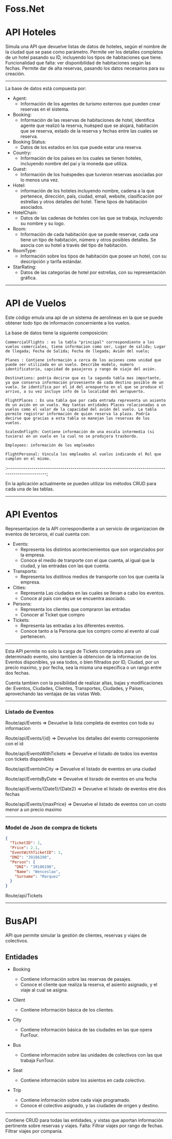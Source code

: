 # Foss.Net

# API Hoteles

Simula una API que devuelve listas de datos de hoteles, según el nombre de la ciudad que se pase como parámetro.
Permite ver los detalles completos de un hotel pasando su ID, incluyendo los tipos de habitaciones que tiene.
Funcionalidad que falta: ver disponibilidad de habitaciones según las fechas.
Permite dar de alta reservas, pasando los datos necesarios para su creación.

------

La base de datos está compuesta por:

- Agent:
  - Información de los agentes de turismo externos que pueden crear reservas en el sistema.
- Booking:
  - Información de las reservas de habitaciones de hotel, identifica agente que realizó la reserva,
    huésped que se alojará, habitación que se reserva, estado de la reserva y fechas entre las cuales se reserva.
- Booking Status:
  - Datos de los estados en los que puede estar una reserva.
- Country: 
  - Información de los países en los cuales se tienen hoteles, incluyendo nombre del paí y la moneda que utiliza.
- Guest: 
  - Información de los huéspedes que tuvieron reservas asociadas por lo menos una vez.
- Hotel: 
  - información de los hoteles incluyendo nombre, cadena a la que pertenece, dirección, país, 
    ciudad, email, website, clasificación por estrellas y otros detalles del hotel. Tiene tipos de habitación asociados. 
- HotelChain:
  - Datos de las cadenas de hoteles con las que se trabaja, incluyendo su nombre y su logo.
- Room:
  - Información de cada habitación que se puede reservar, cada una tiene un tipo de habitación, número y otros posibles
    detalles. Se asocia con su hotel a través del tipo de habitación.
- RoomType:
  - Información sobre los tipos de habitación que posee un hotel, con su descripción y tarifa estándar.
- StarRating:
  - Datos de las categorías de hotel por estrellas, con su representación gráfica.

------

# API de Vuelos

Este código emula una api de un sistema de aerolineas en la que se puede obtener todo tipo de informacón concerniente a los vuelos.

La base de datos tiene la siguiente composición:

    CommercialFlights : es la tabla "principal" correspondiente a los vuelos comerciales, tiene informacion como ser, Lugar de salida; Lugar de llegada; Fecha de Salida; Fecha de llegada; Avión del vuelo;
    
    Planes : Contiene información a cerca de los aviones como unidad que puede ser utilizada en un vuelo. Describe modelo, numero identificatorio, capcidad de pasajeros y rango de viaje del avión.
    
    Destinations: podría decirse que es la sagunda tabla mas importante, ya que conserva información proveniente de cada destino posible de un vuelo. Se identifica por el id del areopuerto en el que se produce el arrivo, a su vez incluye info de la localidad del aeropuerto.
    
    FlightPlaces : Es una tabla que por cada entrada representa un asiento de un avión en un vuelo. Hay tantas entidades Places relacionadas a un vuelos como el valor de la capacidad del avión del vuelo. La tabla permite registrar información de quien reserva la plaza. Podría decirse que gracias a esta tabla se manejan las reservas de los vuelos.
    
    ScalesOnFligth: Contiene información de una escala intermedia (si tuviera) en un vuelo en la cual no se produjera trasbordo.
    
    Employees: información de los empleados
    
    FlightPersonal: Vincula los empleados al vuelos indicando el Rol que cumplen en el mismo.

:-------------------------------------------------------------------------------------------------;

En la aplicación actualmente se pueden utilizar los métodos CRUD para cada una de las tablas.

---

# API Eventos

Representacion de la API correspondiente a un servicio de organizacion de eventos de terceros, el cual cuenta con:

- Events:
  - Representa los distintos aconteciemientos que son organziados por la empresa.
  - Conoce el medio de tranporte con el que cuenta, al igual que la ciudad, y las entradas con las que cuenta.
- Transports:
  - Representa los distitnos medios de transporte con los que cuenta la empresa.
- Cities:
  - Representa Las ciudades en las cuales se llevan a cabo los eventos.
  - Conoce  al pais con elq ue se encuentra asociado.
- Persons: 
  - Representa los clientes que compraron las entradas 
  - Conocer al Ticket que compro
- Tickets: 
  - Representa las entradas a los diferentes eventos.
  - Conoce tanto a la Persona que los compro como al evento al cual pertenecen.

------

Esta API permite no solo la carga de Tickets comprados para un determinado evento, sino tambien la obtencion de la informacion de los Eventos disponibles, ya sea todos, o bien filtrados por ID, Ciudad, por un precio maximo, y por fecha, sea la misma una especifica o un rango entre dos fechas.

Cuenta tambien con la posibilidad de realizar altas, bajas y modificaciones de: Eventos, Ciudades, Clientes, Transportes, Ciudades, y Paises, aprovechando las ventajas de las vistas Web. 

------

### Listado de Eventos

Route/api/Events => Devuelve la lista completa de eventos con toda su informacion

Route/api/Events/{id} => Devuelve los detalles del evento corresponiente con el id

Route/api/EventsWithTickets => Devuelve el listado de todos los eventos con tickets disponibles

Route/api/EventsInCity => Devuelve el listado de eventos en una ciudad

Route/api/EventsByDate => Devuelve el lisrado de eventos en una fecha

Route/api/Events/{Date1}/{Date2} => Devuelve el listado de eventos etre dos fechas

Route/api/Events/{maxPrice} => Devuelve el listado de eventos con un costo menor a un precio maximo

------

### Model de Json de compra de tickets

```json
{
  "TicketID": 1,
  "Price": 2.1,
  "EventWithTicketID": 1,
  "DNI": "39186190",
  "Person": {
    "DNI": "39186190",
    "Name": "Wenceslao",
    "Surname": "Marquez"
  }
}
```

Route/api/Tickets

---

# BusAPI

API que permite simular la gestión de clientes, reservas y viajes de colectivos.

## Entidades

- Booking
	- Contiene información sobre las reservas de pasajes.
	- Conoce el cliente que realiza la reserva, el asiento asignado, y el viaje al cual se asigna.

- Client
	- Contiene información básica de los clientes.
	
- City
	- Contiene información básica de las ciudades en las que opera FunTour.

- Bus
	- Contiene información sobre las unidades de colectivos con las que trabaja FunTour.

- Seat
	- Contiene información sobre los asientos en cada colectivo.

- Trip
	- Contiene información sobre cada viaje programado.
	- Conoce el colectivo asignado, y las ciudades de origen y destino.

---

Contiene CRUD para todas las entidades, y vistas que aportan información pertinente sobre reservas y viajes.
Falta: Filtrar viajes por rango de fechas. Filtrar viajes por companía.
